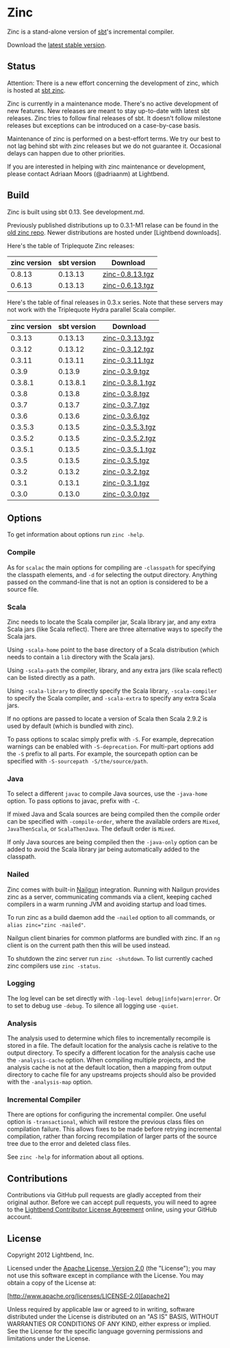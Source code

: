 Zinc
====

Zinc is a stand-alone version of [sbt]'s incremental compiler.

Download the [latest stable version][download].

[sbt]: http://github.com/sbt/sbt
[download]: http://downloads.typesafe.com/zinc/0.3.13/zinc-0.3.13.tgz

Status
------

Attention: There is a new effort concerning the development of zinc, which is hosted at [sbt zinc](https://github.com/sbt/zinc).

Zinc is currently in a maintenance mode. There's no active development of new features.
New releases are meant to stay up-to-date with latest sbt releases. Zinc tries to follow
final releases of sbt. It doesn't follow milestone releases but exceptions can be
introduced on a case-by-case basis.

Maintenance of zinc is performed on a best-effort terms. We try our best to not lag
behind sbt with zinc releases but we do not guarantee it. Occasional delays can
happen due to other priorities.

If you are interested in helping with zinc maintenance or development, please contact
Adriaan Moors (@adriaanm) at Lightbend.

Build
-----

Zinc is built using sbt 0.13. See development.md.

Previously published distributions up to 0.3.1-M1 relase can be found in the [old zinc repo].
Newer distributions are hosted under [Lightbend downloads].

[old zinc repo]: http://repo.typesafe.com/typesafe/zinc/com/typesafe/zinc/dist/
[Typesafe downloads]: http://downloads.typesafe.com/zinc/

Here's the table of Triplequote Zinc releases:

| zinc version | sbt version | Download                                                                                      |
| ------------ | ----------- | --------------------------------------------------------------------------------------------- |
| 0.8.13       | 0.13.13     | [zinc-0.8.13.tgz](https://repo.triplequote.com/artifactory/distribution/zinc/zinc-0.8.13.zip) |
| 0.6.13       | 0.13.13     | [zinc-0.6.13.tgz](https://repo.triplequote.com/artifactory/distribution/zinc/zinc-0.6.13.zip) |

Here's the table of final releases in 0.3.x series. Note that these servers may not work with the Triplequote Hydra parallel Scala compiler.

| zinc version | sbt version | Download                                                                        |
| ------------ | ----------- | ------------------------------------------------------------------------------- |
| 0.3.13       | 0.13.13     | [zinc-0.3.13.tgz](http://downloads.typesafe.com/zinc/0.3.13/zinc-0.3.13.tgz)    |
| 0.3.12       | 0.13.12     | [zinc-0.3.12.tgz](http://downloads.typesafe.com/zinc/0.3.12/zinc-0.3.12.tgz)    |
| 0.3.11       | 0.13.11     | [zinc-0.3.11.tgz](http://downloads.typesafe.com/zinc/0.3.11/zinc-0.3.11.tgz)    |
| 0.3.9        | 0.13.9      | [zinc-0.3.9.tgz](http://downloads.typesafe.com/zinc/0.3.9/zinc-0.3.9.tgz)       |
| 0.3.8.1      | 0.13.8.1    | [zinc-0.3.8.1.tgz](http://downloads.typesafe.com/zinc/0.3.8.1/zinc-0.3.8.1.tgz) |
| 0.3.8        | 0.13.8      | [zinc-0.3.8.tgz](http://downloads.typesafe.com/zinc/0.3.8/zinc-0.3.8.tgz)       |
| 0.3.7        | 0.13.7      | [zinc-0.3.7.tgz](http://downloads.typesafe.com/zinc/0.3.7/zinc-0.3.7.tgz)       |
| 0.3.6        | 0.13.6      | [zinc-0.3.6.tgz](http://downloads.typesafe.com/zinc/0.3.6/zinc-0.3.6.tgz)       |
| 0.3.5.3      | 0.13.5      | [zinc-0.3.5.3.tgz](http://downloads.typesafe.com/zinc/0.3.5.3/zinc-0.3.5.3.tgz) |
| 0.3.5.2      | 0.13.5      | [zinc-0.3.5.2.tgz](http://downloads.typesafe.com/zinc/0.3.5.2/zinc-0.3.5.2.tgz) |
| 0.3.5.1      | 0.13.5      | [zinc-0.3.5.1.tgz](http://downloads.typesafe.com/zinc/0.3.5.1/zinc-0.3.5.1.tgz) |
| 0.3.5        | 0.13.5      | [zinc-0.3.5.tgz](http://downloads.typesafe.com/zinc/0.3.5/zinc-0.3.5.tgz)       |
| 0.3.2        | 0.13.2      | [zinc-0.3.2.tgz](http://downloads.typesafe.com/zinc/0.3.2/zinc-0.3.2.tgz)       |
| 0.3.1        | 0.13.1      | [zinc-0.3.1.tgz](http://downloads.typesafe.com/zinc/0.3.1/zinc-0.3.1.tgz)       |
| 0.3.0        | 0.13.0      | [zinc-0.3.0.tgz](http://downloads.typesafe.com/zinc/0.3.0/zinc-0.3.0.tgz)       |

Options
-------

To get information about options run `zinc -help`.

### Compile

As for `scalac` the main options for compiling are `-classpath` for specifying
the classpath elements, and `-d` for selecting the output directory. Anything
passed on the command-line that is not an option is considered to be a source
file.

### Scala

Zinc needs to locate the Scala compiler jar, Scala library jar, and any extra
Scala jars (like Scala reflect). There are three alternative ways to specify the
Scala jars.

Using `-scala-home` point to the base directory of a Scala distribution (which
needs to contain a `lib` directory with the Scala jars).

Using `-scala-path` the compiler, library, and any extra jars (like scala
reflect) can be listed directly as a path.

Using `-scala-library` to directly specify the Scala library, `-scala-compiler`
to specify the Scala compiler, and `-scala-extra` to specify any extra Scala
jars.

If no options are passed to locate a version of Scala then Scala 2.9.2 is used
by default (which is bundled with zinc).

To pass options to scalac simply prefix with `-S`. For example, deprecation
warnings can be enabled with `-S-deprecation`. For multi-part options add the
`-S` prefix to all parts. For example, the sourcepath option can be specified
with `-S-sourcepath -S/the/source/path`.

### Java

To select a different `javac` to compile Java sources, use the `-java-home`
option. To pass options to javac, prefix with `-C`.

If mixed Java and Scala sources are being compiled then the compile order can be
specified with `-compile-order`, where the available orders are `Mixed`,
`JavaThenScala`, or `ScalaThenJava`. The default order is `Mixed`.

If only Java sources are being compiled then the `-java-only` option can be
added to avoid the Scala library jar being automatically added to the classpath.

### Nailed

Zinc comes with built-in [Nailgun] integration. Running with Nailgun provides
zinc as a server, communicating commands via a client, keeping cached compilers
in a warm running JVM and avoiding startup and load times.

To run zinc as a build daemon add the `-nailed` option to all commands, or
`alias zinc="zinc -nailed"`.

Nailgun client binaries for common platforms are bundled with zinc. If an `ng`
client is on the current path then this will be used instead.

To shutdown the zinc server run `zinc -shutdown`. To list currently cached zinc
compilers use `zinc -status`.

[Nailgun]: http://www.martiansoftware.com/nailgun

### Logging

The log level can be set directly with `-log-level debug|info|warn|error`. Or to
set to debug use `-debug`. To silence all logging use `-quiet`.

### Analysis

The analysis used to determine which files to incrementally recompile is stored
in a file. The default location for the analysis cache is relative to the output
directory. To specify a different location for the analysis cache use the
`-analysis-cache` option. When compiling multiple projects, and the analysis
cache is not at the default location, then a mapping from output directory to
cache file for any upstreams projects should also be provided with the
`-analysis-map` option.

### Incremental Compiler

There are options for configuring the incremental compiler. One useful option is
`-transactional`, which will restore the previous class files on compilation
failure. This allows fixes to be made before retrying incremental compilation,
rather than forcing recompilation of larger parts of the source tree due to the
error and deleted class files.

See `zinc -help` for information about all options.


Contributions
-------------------

Contributions via GitHub pull requests are gladly accepted from their original
author. Before we can accept pull requests, you will need to agree to the
[Lightbend Contributor License Agreement][cla] online, using your GitHub account.

[cla]: http://www.lightbend.com/contribute/cla

License
-------

Copyright 2012 Lightbend, Inc.

Licensed under the [Apache License, Version 2.0][apache2] (the "License"); you
may not use this software except in compliance with the License. You may obtain
a copy of the License at:

[http://www.apache.org/licenses/LICENSE-2.0][apache2]

Unless required by applicable law or agreed to in writing, software distributed
under the License is distributed on an "AS IS" BASIS, WITHOUT WARRANTIES OR
CONDITIONS OF ANY KIND, either express or implied. See the License for the
specific language governing permissions and limitations under the License.

[apache2]: http://www.apache.org/licenses/LICENSE-2.0
